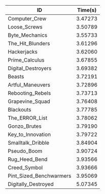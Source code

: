 |ID|Time(s)|
|-|-|
|Computer_Crew|3.47273|
|Loose_Screws|3.50789|
|Byte_Mechanics|3.55733|
|The_Hit_Blunders|3.61296|
|Hackerjacks|3.62060|
|Prime_Calculus|3.67855|
|Digital_Destroyers|3.69382|
|Beasts|3.72191|
|Artful_Maneuvers|3.72896|
|Rebooting_Rebels|3.73713|
|Grapevine_Squad|3.76408|
|Blackouts|3.77785|
|The_ERROR_List|3.78062|
|Gonzo_Brutes|3.79190|
|Key_to_Innovation|3.79722|
|Smalltalk_Dribble|3.84904|
|Pseudo_Boom|3.90724|
|Rug_Heed_Bend|3.93566|
|Creed_Symbol|3.93666|
|Pint_Sized_Benchwarmers|3.95069|
|Digitally_Destroyed|5.07345|

